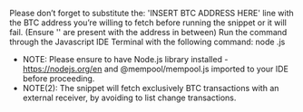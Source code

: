 Please don’t forget to substitute the: 'INSERT BTC ADDRESS HERE' line with the BTC address you’re willing to fetch before running the snippet or it will fail. (Ensure '' are present with the address in between)
Run the command through the Javascript IDE Terminal with the following command: node <your-snippet-name>.js
- NOTE: Please ensure to have Node.js library installed - https://nodejs.org/en and @mempool/mempool.js imported to your IDE before proceeding.
- NOTE(2): The snippet will fetch exclusively BTC transactions with an external receiver, by avoiding to list change transactions.
